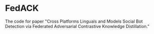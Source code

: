 # FedACK
The code for paper "Cross Platforms Linguals and Models Social Bot Detection via Federated Adversarial Contrastive Knowledge Distillation."
